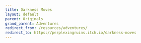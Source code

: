 ```yaml
---
title: Darkness Moves
layout: default
parent: Originals
grand_parent: Adventures
redirect_from: /resources/adventures/
redirect_to: https://perplexingruins.itch.io/darkness-moves
---
```

